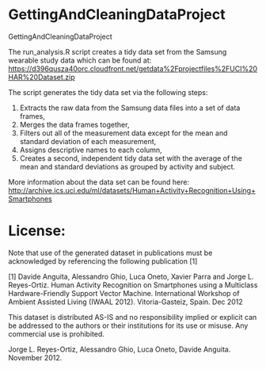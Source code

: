 # GettingAndCleaningDataProject
GettingAndCleaningDataProject

The run_analysis.R script creates a tidy data set from the Samsung wearable study data which can be found at:
https://d396qusza40orc.cloudfront.net/getdata%2Fprojectfiles%2FUCI%20HAR%20Dataset.zip

The script generates the tidy data set via the following steps:
1. Extracts the raw data from the Samsung data files into a set of data frames,
2. Merges the data frames together,
3. Filters out all of the measurement data except for the mean and standard deviation of each measurement,
4. Assigns descriptive names to each column,
5. Creates a second, independent tidy data set with the average of the mean and standard deviations as grouped by activity and subject.

More information about the data set can be found here:
http://archive.ics.uci.edu/ml/datasets/Human+Activity+Recognition+Using+Smartphones


License:
========
Note that use of the generated dataset in publications must be acknowledged by referencing the following publication [1] 

[1] Davide Anguita, Alessandro Ghio, Luca Oneto, Xavier Parra and Jorge L. Reyes-Ortiz. Human Activity Recognition on Smartphones using a Multiclass Hardware-Friendly Support Vector Machine. International Workshop of Ambient Assisted Living (IWAAL 2012). Vitoria-Gasteiz, Spain. Dec 2012

This dataset is distributed AS-IS and no responsibility implied or explicit can be addressed to the authors or their institutions for its use or misuse. Any commercial use is prohibited.

Jorge L. Reyes-Ortiz, Alessandro Ghio, Luca Oneto, Davide Anguita. November 2012.
